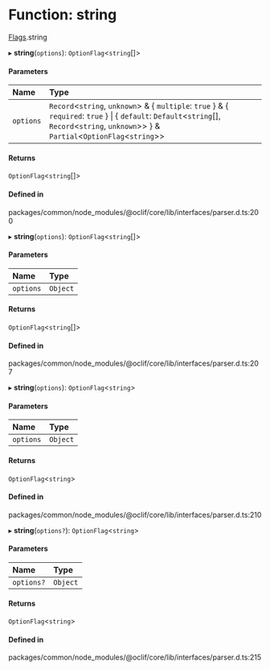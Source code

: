 # Function: string

[Flags](../modules/Flags.md).string

▸ **string**(`options`): `OptionFlag`<`string`[]\>

#### Parameters

| Name | Type |
| :------ | :------ |
| `options` | `Record`<`string`, `unknown`\> & { `multiple`: ``true``  } & { `required`: ``true``  } \| { `default`: `Default`<`string`[], `Record`<`string`, `unknown`\>\>  } & `Partial`<`OptionFlag`<`string`\>\> |

#### Returns

`OptionFlag`<`string`[]\>

#### Defined in

packages/common/node_modules/@oclif/core/lib/interfaces/parser.d.ts:200

▸ **string**(`options`): `OptionFlag`<`string`[]\>

#### Parameters

| Name | Type |
| :------ | :------ |
| `options` | `Object` |

#### Returns

`OptionFlag`<`string`[]\>

#### Defined in

packages/common/node_modules/@oclif/core/lib/interfaces/parser.d.ts:207

▸ **string**(`options`): `OptionFlag`<`string`\>

#### Parameters

| Name | Type |
| :------ | :------ |
| `options` | `Object` |

#### Returns

`OptionFlag`<`string`\>

#### Defined in

packages/common/node_modules/@oclif/core/lib/interfaces/parser.d.ts:210

▸ **string**(`options?`): `OptionFlag`<`string`\>

#### Parameters

| Name | Type |
| :------ | :------ |
| `options?` | `Object` |

#### Returns

`OptionFlag`<`string`\>

#### Defined in

packages/common/node_modules/@oclif/core/lib/interfaces/parser.d.ts:215
